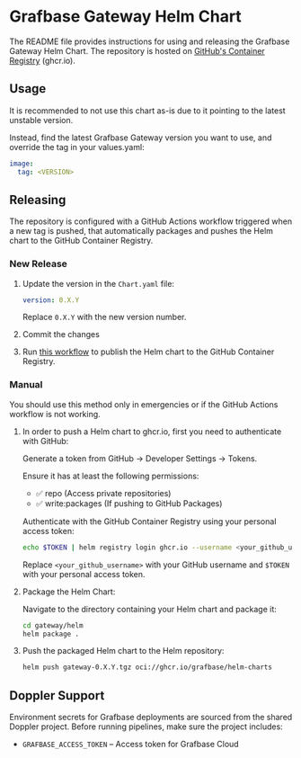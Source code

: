 # Grafbase Gateway Helm Chart

The README file provides instructions for using and releasing the Grafbase Gateway Helm Chart.
The repository is hosted on [GitHub's Container Registry](https://docs.github.com/en/packages/working-with-a-github-packages-registry/working-with-the-container-registry) (ghcr.io).

## Usage

It is recommended to not use this chart as-is due to it pointing to the latest unstable version.

Instead, find the latest Grafbase Gateway version you want to use, and override the tag in your values.yaml:

```yaml
image:
  tag: <VERSION>
```

## Releasing

The repository is configured with a GitHub Actions workflow triggered when a new tag is pushed, that automatically packages and pushes the Helm chart to the GitHub Container Registry.

### New Release

1. Update the version in the `Chart.yaml` file:

    ```yaml
    version: 0.X.Y
    ```

    Replace `0.X.Y` with the new version number.

2. Commit the changes

3. Run [this workflow](https://github.com/grafbase/grafbase/actions/workflows/build-gateway-chart.yml) to publish the Helm chart to the GitHub Container Registry.

### Manual

You should use this method only in emergencies or if the GitHub Actions workflow is not working.

1. In order to push a Helm chart to ghcr.io, first you need to authenticate with GitHub:

    Generate a token from GitHub → Developer Settings → Tokens.

    Ensure it has at least the following permissions:

    - ✅ repo (Access private repositories)
    - ✅ write:packages (If pushing to GitHub Packages)

    Authenticate with the GitHub Container Registry using your personal access token:

    ```bash
    echo $TOKEN | helm registry login ghcr.io --username <your_github_username> --password-stdin
    ```

    Replace `<your_github_username>` with your GitHub username and `$TOKEN` with your personal access token.

2. Package the Helm Chart:

    Navigate to the directory containing your Helm chart and package it:

    ```bash
    cd gateway/helm
    helm package .
    ```

3. Push the packaged Helm chart to the Helm repository:

    ```bash
    helm push gateway-0.X.Y.tgz oci://ghcr.io/grafbase/helm-charts
    ```
    
## Doppler Support

Environment secrets for Grafbase deployments are sourced from the shared Doppler project. Before running pipelines, make sure the project includes:
- `GRAFBASE_ACCESS_TOKEN` – Access token for Grafbase Cloud
